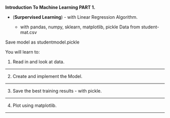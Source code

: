 **Introduction To Machine Learning PART 1.**

- (**Surpervised Learning**) - with Linear Regression Algorithm.
    

     - with pandas, numpy, sklearn, matplotlib, pickle
Data from student-mat.csv

Save model as studentmodel.pickle


You will learn to:
 1. Read in and look at data.

---

2. Create and implement the Model.

---

3. Save the best training results - with pickle.

---

4. Plot using matplotlib.
---